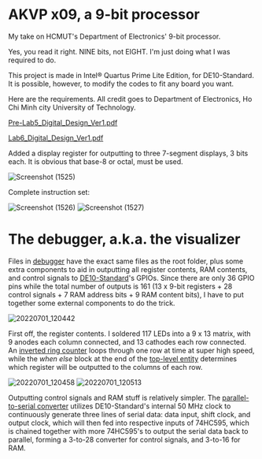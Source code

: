 # AKVP x09, a 9-bit processor
My take on HCMUT's Department of Electronics' 9-bit processor.

Yes, you read it right. NINE bits, not EIGHT. I'm just doing what I was required to do.

This project is made in Intel® Quartus Prime Lite Edition, for DE10-Standard. It is possible, however, to modify the codes to fit any board you want.

Here are the requirements. All credit goes to Department of Electronics, Ho Chi Minh city University of Technology.

[Pre-Lab5_Digital_Design_Ver1.pdf](https://github.com/71-PTN/AKVP_x09/files/9043029/Pre-Lab5_Digital_Design_Ver1.pdf)

[Lab6_Digital_Design_Ver1.pdf](https://github.com/71-PTN/AKVP_x09/files/9043030/Lab6_Digital_Design_Ver1.pdf)

Added a display register for outputting to three 7-segment displays, 3 bits each. It is obvious that base-8 or octal, must be used.

![Screenshot (1525)](https://user-images.githubusercontent.com/108677525/177245727-c6c37ab4-9825-4b49-9555-618d30e03db5.png)

Complete instruction set:

![Screenshot (1526)](https://user-images.githubusercontent.com/108677525/177245903-edafb0e9-4710-4bcd-8b53-d4f1cbe3c69f.png)
![Screenshot (1527)](https://user-images.githubusercontent.com/108677525/177245915-2950f3b6-bcc7-4b19-a910-0f9de909aaf7.png)

# The debugger, a.k.a. the visualizer

Files in [debugger](debugger/) have the exact same files as the root folder, plus some extra components to aid in outputting all register contents, RAM contents, and control signals to [DE10-Standard](https://www.terasic.com.tw/cgi-bin/page/archive.pl?Language=English&No=1081)'s GPIOs. Since there are only 36 GPIO pins while the total number of outputs is 161 (13 x 9-bit registers + 28 control signals + 7 RAM address bits + 9 RAM content bits), I have to put together some external components to do the trick.

![20220701_120442](https://user-images.githubusercontent.com/108677525/177268555-39d3afd4-efff-4651-b15b-2cc7bbe3dd2d.jpg)

First off, the register contents. I soldered 117 LEDs into a 9 x 13 matrix, with 9 anodes each column connected, and 13 cathodes each row connected. An [inverted ring counter](debugger/ring_counter.vhd) loops through one row at time at super high speed, while the *when else* block at the end of the [top-level entity](debugger/debugger.vhd) determines which register will be outputted to the columns of each row.

![20220701_120458](https://user-images.githubusercontent.com/108677525/177270894-1eb5541b-4227-411d-8701-ef795e8b01e4.jpg)
![20220701_120513](https://user-images.githubusercontent.com/108677525/177270973-023c32ea-add5-446b-b040-0d55db353b76.jpg)

Outputting control signals and RAM stuff is relatively simpler. The [parallel-to-serial converter](debugger/PISO.vhd) utilizes DE10-Standard's internal 50 MHz clock to continuously generate three lines of serial data: data input, shift clock, and output clock, which will then fed into respective inputs of 74HC595, which is chained together with more 74HC595's to output the serial data back to parallel, forming a 3-to-28 converter for control signals, and 3-to-16 for RAM.
